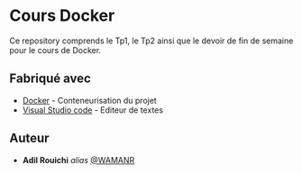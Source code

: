 # Cours Docker

Ce repository comprends le Tp1, le Tp2 ainsi que le devoir de fin de semaine pour le cours de Docker.

## Fabriqué avec

* [Docker](http://materializecss.com) - Conteneurisation du projet
* [Visual Studio code](https://atom.io/) - Editeur de textes


## Auteur
* **Adil Rouichi** _alias_ [@WAMANR](https://github.com/WAMANR)

